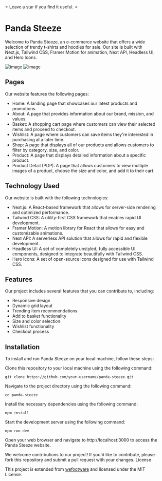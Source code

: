 
⭐ Leave a star if you find it useful. ⭐

# Panda Steeze

Welcome to Panda Steeze, an e-commerce website that offers a wide selection of trendy t-shirts and hoodies for sale. Our site is built with Next.js, Tailwind CSS, Framer Motion for animation, Next API, Headless UI, and Hero Icons.

![image](https://user-images.githubusercontent.com/57604289/224721514-67f42307-785c-4ba3-9dbb-32c9c2f04900.png)
![image](https://user-images.githubusercontent.com/57604289/224721587-8a96402a-2c69-4298-a0d4-07a8d04b8fb3.png)


## Pages

Our website features the following pages:

- Home: A landing page that showcases our latest products and promotions.
- About: A page that provides information about our brand, mission, and values.
- Basket: A shopping cart page where customers can view their selected items and proceed to checkout.
- Wishlist: A page where customers can save items they're interested in purchasing at a later time.
- Shop: A page that displays all of our products and allows customers to filter by category, size, and color.
- Product: A page that displays detailed information about a specific product.
- Product Detail (PDP): A page that allows customers to view multiple images of a product, choose the size and color, and add it to their cart.

## Technology Used

Our website is built with the following technologies:

- Next.js: A React-based framework that allows for server-side rendering and optimized performance.
- Tailwind CSS: A utility-first CSS framework that enables rapid UI development.
- Framer Motion: A motion library for React that allows for easy and customizable animations.
- Next API: A serverless API solution that allows for rapid and flexible development.
- Headless UI: A set of completely unstyled, fully accessible UI components, designed to integrate beautifully with Tailwind CSS.
- Hero Icons: A set of open-source icons designed for use with Tailwind CSS.

## Features

Our project includes several features that you can contribute to, including:

- Responsive design
- Dynamic grid layout
- Trending item recommendations
- Add to basket functionality
- Size and color selection
- Wishlist functionality
- Checkout process

## Installation

To install and run Panda Steeze on your local machine, follow these steps:

Clone this repository to your local machine using the following command:

```
git clone https://github.com/your-username/panda-steeze.git
```

Navigate to the project directory using the following command:

```
cd panda-steeze
```

Install the necessary dependencies using the following command:

```
npm install
```

Start the development server using the following command:

```
npm run dev
```

Open your web browser and navigate to http://localhost:3000 to access the Panda Steeze website.

We welcome contributions to our project! If you'd like to contribute, please fork this repository and submit a pull request with your changes.
License

This project is extended from [wefootware](https://github.com/mudzikalfahri/wefootwear-store) and licensed under the MIT License.
